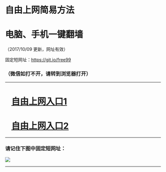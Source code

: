 ﻿# 自由上网简易方法

# 电脑、手机一键翻墙

（2017/10/09 更新，网址有效）

固定短网址：https://git.io/free99

### （微信如打不开，请转到浏览器打开）


***





# &nbsp;&nbsp; <a href="http://ft1151314003.fwq-tz-1001.info/fwqtz01.html?t=10090019979 " target="_blank">自由上网入口1</a>
# &nbsp;&nbsp; <a href="http://ft2648116781.fwq-tz-1002.info/fwqtz02.html?t=10090016532 " target="_blank">自由上网入口2</a>
***

### 请记住下图中固定短网址：

<img src="https://s3-us-west-2.amazonaws.com/fwq-1001/yjfq-20170905okok.png" /> 


***

